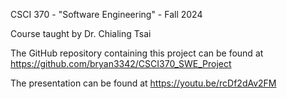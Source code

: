 CSCI 370 - "Software Engineering" - Fall 2024

Course taught by Dr. Chialing Tsai

The GitHub repository containing this project can be found at https://github.com/bryan3342/CSCI370_SWE_Project

The presentation can be found at https://youtu.be/rcDf2dAv2FM
